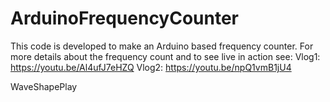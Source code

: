 # ArduinoFrequencyCounter
This code is developed to make an Arduino based frequency counter.
For more details about the frequency count and to see live in action see:
Vlog1: https://youtu.be/Al4ufJ7eHZQ
Vlog2: https://youtu.be/npQ1vmB1jU4

WaveShapePlay
